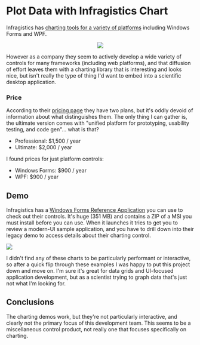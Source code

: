 # Plot Data with Infragistics Chart

Infragistics has [charting tools for a variety of platforms](https://www.infragistics.com/products/ultimate) including Windows Forms and WPF. 

<div align="center">

![](graphics/infragistics-line-graph.png)

</div>

However as a company they seem to actively develop a wide variety of controls for many frameworks (including web platforms), and that diffusion of effort leaves them with a charting library that is interesting and looks nice, but isn't really the type of thing I'd want to embed into a scientific desktop application.

### Price

According to their [pricing page](https://www.infragistics.com/how-to-buy/product-pricing) they have two plans, but it's oddly devoid of information about what distinguishes them. The only thing I can gather is, the ultimate version comes with "unified platform for prototyping, usability testing, and code gen"... what is that?

* Professional: $1,500 / year
* Ultimate: $2,000 / year

I found prices for just platform controls:

* Windows Forms: $900 / year
* WPF: $900 / year

## Demo

Infragistics has a [Windows Forms Reference Application](https://www.infragistics.com/products/ultimate#reference-apps) you can use to check out their controls. It's huge (351 MB) and contains a ZIP of a MSI you must install before you can use. When it launches it tries to get you to review a modern-UI sample application, and you have to drill down into their legacy demo to access details about their charting control.

![](graphics/infragistics-ultraWinChart.png)

I didn't find any of these charts to be particularly performant or interactive, so after a quick flip through these examples I was happy to put this project down and move on. I'm sure it's great for data grids and UI-focused application development, but as a scientist trying to graph data that's just not what I'm looking for.

## Conclusions

The charting demos work, but they're not particularly interactive, and clearly not the primary focus of this development team. This seems to be a miscellaneous control product, not really one that focuses specifically on charting. 